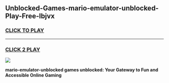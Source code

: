 
## Unblocked-Games-mario-emulator-unblocked-Play-Free-lbjvx
<h3>
<a href="https://premium76.site?title=mario-emulator-unblocked&ref=20M">CLICK TO PLAY</a></h3>
<hr>

<h3>
<a href="https://premium76.site?title=mario-emulator-unblocked&ref=20M">CLICK 2 PLAY</a>
  
</h3>

<a href="https://premium76.site?title=mario-emulator-unblocked&ref=19M"><img src="https://clearcache.store/games.png"></a>


**mario-emulator-unblocked games unblocked: Your Gateway to Fun and Accessible Online Gaming**
